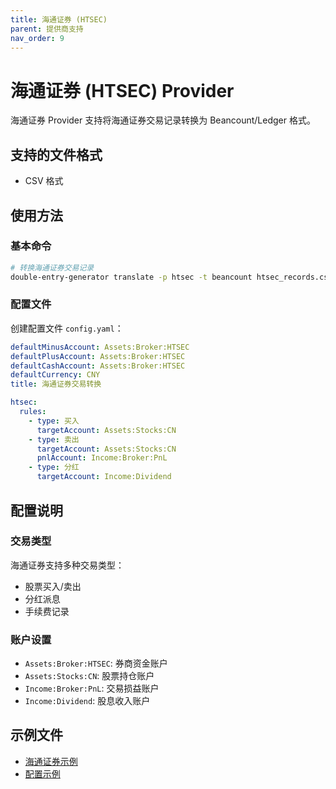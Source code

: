 ```yaml
---
title: 海通证券 (HTSEC)
parent: 提供商支持
nav_order: 9
---
```


# 海通证券 (HTSEC) Provider

海通证券 Provider 支持将海通证券交易记录转换为 Beancount/Ledger 格式。

## 支持的文件格式

- CSV 格式

## 使用方法

### 基本命令

```bash
# 转换海通证券交易记录
double-entry-generator translate -p htsec -t beancount htsec_records.csv
```

### 配置文件

创建配置文件 `config.yaml`：

```yaml
defaultMinusAccount: Assets:Broker:HTSEC
defaultPlusAccount: Assets:Broker:HTSEC
defaultCashAccount: Assets:Broker:HTSEC
defaultCurrency: CNY
title: 海通证券交易转换

htsec:
  rules:
    - type: 买入
      targetAccount: Assets:Stocks:CN
    - type: 卖出
      targetAccount: Assets:Stocks:CN
      pnlAccount: Income:Broker:PnL
    - type: 分红
      targetAccount: Income:Dividend
```

## 配置说明

### 交易类型

海通证券支持多种交易类型：
- 股票买入/卖出
- 分红派息
- 手续费记录

### 账户设置

- `Assets:Broker:HTSEC`: 券商资金账户
- `Assets:Stocks:CN`: 股票持仓账户
- `Income:Broker:PnL`: 交易损益账户
- `Income:Dividend`: 股息收入账户

## 示例文件

- [海通证券示例](../../example/htsec/example-htsec-output.beancount)
- [配置示例](../../example/htsec/config.yaml)